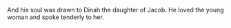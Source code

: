 And his soul was drawn to Dinah the daughter of Jacob. He loved the young woman and spoke tenderly to her.
